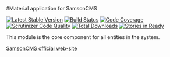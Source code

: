 #Material application for SamsonCMS

[![Latest Stable Version](https://poser.pugx.org/samsoncms/material/v/stable.svg)](https://packagist.org/packages/samsoncms/material)
[![Build Status](https://scrutinizer-ci.com/g/samsoncms/material/badges/build.png?b=master)](https://scrutinizer-ci.com/g/samsoncms/material/build-status/master)
[![Code Coverage](https://scrutinizer-ci.com/g/samsoncms/material/badges/coverage.png?b=master)](https://scrutinizer-ci.com/g/samsoncms/material/?branch=master)
[![Scrutinizer Code Quality](https://scrutinizer-ci.com/g/samsoncms/material/badges/quality-score.png?b=master)](https://scrutinizer-ci.com/g/samsoncms/material/?branch=master) 
[![Total Downloads](https://poser.pugx.org/samsoncms/material/downloads.svg)](https://packagist.org/packages/samsoncms/material)
[![Stories in Ready](https://badge.waffle.io/samsoncms/material.png?label=ready&title=Ready)](https://waffle.io/samsoncms/material)

This module is the core component for all entities in the system.

[SamsonCMS official web-site](samsoncms.com)
